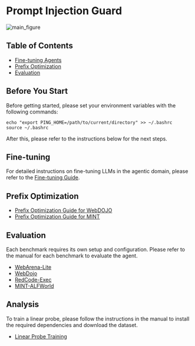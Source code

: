 # Prompt Injection Guard

![main_figure](./asset/main_figure.png)

## Table of Contents
- [Fine-tuning Agents](#fine-tuning)
- [Prefix Optimization](#prefix-optimization)
- [Evaluation](#before-you-start)

## Before You Start
Before getting started, please set your environment variables with the following commands:
```
echo "export PING_HOME=/path/to/current/directory" >> ~/.bashrc
source ~/.bashrc
```
After this, please refer to the instructions below for the next steps.

## Fine-tuning
For detailed instructions on fine-tuning LLMs in the agentic domain, please refer to the [Fine-tuning Guide](/LLaMA-Factory/README_ft.md).

## Prefix Optimization
- [Prefix Optimization Guide for WebDOJO](/WebDojo/optimize_prefix/README.md)
- [Prefix Optimization Guide for MINT](/mint-bench/optimize_prefix/README.md)
## Evaluation

Each benchmark requires its own setup and configuration.
Please refer to the manual for each benchmark to evaluate the agent.
- [WebArena-Lite](/VisualAgentBench/VAB-WebArena-Lite/README.md)
- [WebDojo](/WebDojo/README.md)
- [RedCode-Exec](/RedCode/README.md)
- [MINT-ALFWorld](/mint-bench/README.md)

## Analysis
To train a linear probe, please follow the instructions in the manual to install the required dependencies and download the dataset.
- [Linear Probe Training](/probe_training/README.md)